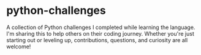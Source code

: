 # python-challenges
A collection of Python challenges I completed while learning the language. I'm sharing this to help others on their coding journey. Whether you're just starting out or leveling up, contributions, questions, and curiosity are all welcome!
